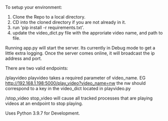 To setup your environment: 
1. Clone the Repo to a local directory.
2. CD into the cloned directory if you are not already in it. 
3. run 'pip install -r requirements.txt'.
4. update the video_dict.py file with the approriate video name, and path to file.

Running app.py will start the server. Its currently in Debug mode to get a little extra logging. Once the server comes online, it will 
broadcast the ip address and port. 

There are two valid endpoints:

/playvideo
    playvideo takes a required parameter of video_name. 
    EG http://192.168.1.198:5000/play_video?video_name=nw
    the nw should correspond to a key in the video_dict located in playvideo.py

/stop_video
    stop_video will cause all tracked processes that are playing videos at an endpoint to stop playing. 


Uses Python 3.9.7 for Development. 
